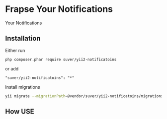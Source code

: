 Frapse Your Notifications
=========================
Your Notifications

Installation
------------


Either run

```
php composer.phar require suver/yii2-notificatoins
```

or add

```
"suver/yii2-notificatoins": "*"
```

Install migrations

```bash
yii migrate --migrationPath=@vendor/suver/yii2-notificatoins/migrations
```

How USE
-------

```php



```
